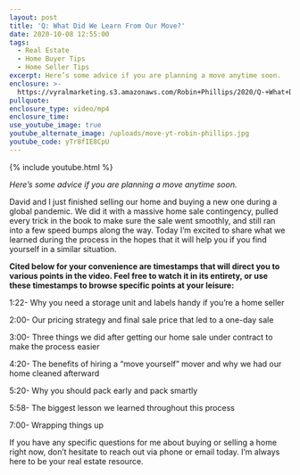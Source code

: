 ```yaml
---
layout: post
title: 'Q: What Did We Learn From Our Move?'
date: 2020-10-08 12:55:00
tags:
  - Real Estate
  - Home Buyer Tips
  - Home Seller Tips
excerpt: Here’s some advice if you are planning a move anytime soon.
enclosure: >-
  https://vyralmarketing.s3.amazonaws.com/Robin+Phillips/2020/Q-+What+Did+We+Learn+From+Our+Move_.mp4
pullquote:
enclosure_type: video/mp4
enclosure_time:
use_youtube_image: true
youtube_alternate_image: /uploads/move-yt-robin-phillips.jpg
youtube_code: yTr8fIE8CpU
---
```


{% include youtube.html %}

*Here’s some advice if you are planning a move anytime soon.*

David and I just finished selling our home and buying a new one during a global pandemic. We did it with a massive home sale contingency, pulled every trick in the book to make sure the sale went smoothly, and still ran into a few speed bumps along the way. Today I’m excited to share what we learned during the process in the hopes that it will help you if you find yourself in a similar situation.

**Cited below for your convenience are timestamps that will direct you to various points in the video. Feel free to watch it in its entirety, or use these timestamps to browse specific points at your leisure:**

1:22- Why you need a storage unit and labels handy if you’re a home seller

2:00- Our pricing strategy and final sale price that led to a one-day sale

3:00- Three things we did after getting our home sale under contract to make the process easier

4:20- The benefits of hiring a “move yourself” mover and why we had our home cleaned afterward

5:20- Why you should pack early and pack smartly

5:58- The biggest lesson we learned throughout this process

7:00- Wrapping things up

If you have any specific questions for me about buying or selling a home right now, don’t hesitate to reach out via phone or email today. I’m always here to be your real estate resource.